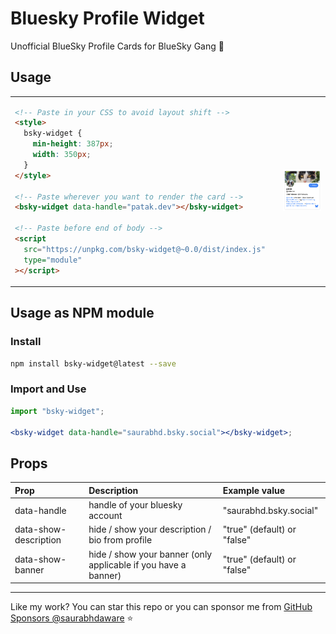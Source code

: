 # Bluesky Profile Widget

Unofficial BlueSky Profile Cards for BlueSky Gang 🦋

## Usage

<table>
<tr>
<td width="50%">

```html
<!-- Paste in your CSS to avoid layout shift -->
<style>
  bsky-widget {
    min-height: 387px;
    width: 350px;
  }
</style>

<!-- Paste wherever you want to render the card -->
<bsky-widget data-handle="patak.dev"></bsky-widget>

<!-- Paste before end of body -->
<script
  src="https://unpkg.com/bsky-widget@~0.0/dist/index.js"
  type="module"
></script>
```

<td>

<td>
<img alt="Patak's BlueSky Profile Widget" src="/repo-assets/card.png" width="500px" />
</td>

</tr>
</table>

## Usage as NPM module

### Install

```sh
npm install bsky-widget@latest --save
```

### Import and Use

```jsx
import "bsky-widget";

<bsky-widget data-handle="saurabhd.bsky.social"></bsky-widget>;
```

## Props

| Prop                  | Description                                                    | Example value               |
| :-------------------- | :------------------------------------------------------------- | :-------------------------- |
| data-handle           | handle of your bluesky account                                 | "saurabhd.bsky.social"      |
| data-show-description | hide / show your description / bio from profile                | "true" (default) or "false" |
| data-show-banner      | hide / show your banner (only applicable if you have a banner) | "true" (default) or "false" |

---

Like my work? You can star this repo or you can sponsor me from [GitHub Sponsors @saurabhdaware](https://github.com/sponsors/saurabhdaware) ⭐️
